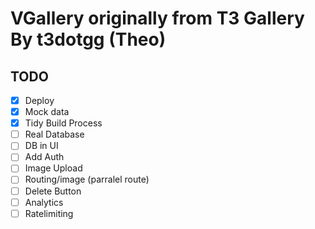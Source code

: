 # VGallery originally from T3 Gallery By t3dotgg (Theo)

## TODO
- [x] Deploy
- [x] Mock data
- [x] Tidy Build Process
- [ ] Real Database
- [ ] DB in UI
- [ ] Add Auth
- [ ] Image Upload
- [ ] Routing/image (parralel route)
- [ ] Delete Button
- [ ] Analytics
- [ ] Ratelimiting